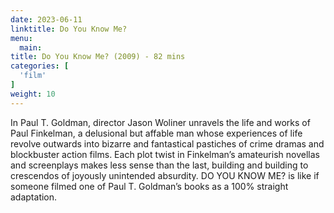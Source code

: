 ```yaml
---
date: 2023-06-11
linktitle: Do You Know Me?
menu:
  main:
title: Do You Know Me? (2009) - 82 mins
categories: [
  'film'
]
weight: 10
---
```


In Paul T. Goldman, director Jason Woliner unravels the life and works of Paul Finkelman, a delusional but affable man whose experiences of life revolve outwards into bizarre and fantastical pastiches of crime dramas and blockbuster action films. Each plot twist in Finkelman’s amateurish novellas and screenplays makes less sense than the last, building and building to crescendos of joyously unintended absurdity. DO YOU KNOW ME? is like if someone filmed one of Paul T. Goldman’s books as a 100% straight adaptation.

